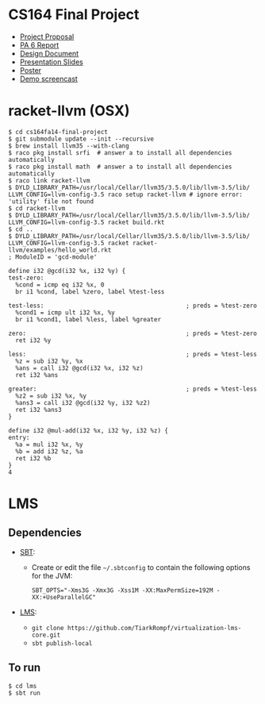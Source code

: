 CS164 Final Project
===================

* [Project Proposal](https://docs.google.com/document/d/1gH8FUI_r3geOlxcH8uTkqoJPcMoihPSUoW2LKaROUmI)
* [PA 6 Report](https://docs.google.com/document/d/1YQ0ljScwbgqIqp_zTqe_28akUQ1iJcR3szPaDjQ-E8c)
* [Design Document](https://docs.google.com/document/d/1jxXGokp4xRlaZ8CKpWOpg-vOyd2hZooCkJ8mj0_cFmw)
* [Presentation Slides](https://docs.google.com/presentation/d/1R167b4CC90N_FAhNEubsBVET6piK1DK2_JPPSHtrwh0)
* [Poster](https://docs.google.com/presentation/d/1nBllOTOpP18xrpa_EW7FfPJBJyOPZkI7NQFag5mze90)
* [Demo screencast](https://drive.google.com/file/d/0Bwt9urKqYGqJWE51azlsUkp2REU/view?usp=sharing)

# racket-llvm (OSX)

    $ cd cs164fa14-final-project
    $ git submodule update --init --recursive
    $ brew install llvm35 --with-clang
    $ raco pkg install srfi  # answer a to install all dependencies automatically
    $ raco pkg install math  # answer a to install all dependencies automatically
    $ raco link racket-llvm
    $ DYLD_LIBRARY_PATH=/usr/local/Cellar/llvm35/3.5.0/lib/llvm-3.5/lib/ LLVM_CONFIG=llvm-config-3.5 raco setup racket-llvm # ignore error: 'utility' file not found
    $ cd racket-llvm
    $ DYLD_LIBRARY_PATH=/usr/local/Cellar/llvm35/3.5.0/lib/llvm-3.5/lib/ LLVM_CONFIG=llvm-config-3.5 racket build.rkt
    $ cd ..
    $ DYLD_LIBRARY_PATH=/usr/local/Cellar/llvm35/3.5.0/lib/llvm-3.5/lib/ LLVM_CONFIG=llvm-config-3.5 racket racket-llvm/examples/hello_world.rkt
    ; ModuleID = 'gcd-module'

    define i32 @gcd(i32 %x, i32 %y) {
    test-zero:
      %cond = icmp eq i32 %x, 0
      br i1 %cond, label %zero, label %test-less

    test-less:                                        ; preds = %test-zero
      %cond1 = icmp ult i32 %x, %y
      br i1 %cond1, label %less, label %greater

    zero:                                             ; preds = %test-zero
      ret i32 %y

    less:                                             ; preds = %test-less
      %z = sub i32 %y, %x
      %ans = call i32 @gcd(i32 %x, i32 %z)
      ret i32 %ans

    greater:                                          ; preds = %test-less
      %z2 = sub i32 %x, %y
      %ans3 = call i32 @gcd(i32 %y, i32 %z2)
      ret i32 %ans3
    }

    define i32 @mul-add(i32 %x, i32 %y, i32 %z) {
    entry:
      %a = mul i32 %x, %y
      %b = add i32 %z, %a
      ret i32 %b
    }
    4

# LMS

## Dependencies

* [SBT](http://www.scala-sbt.org/):
  * Create or edit the file `~/.sbtconfig` to contain the following options for the JVM:

    `SBT_OPTS="-Xms3G -Xmx3G -Xss1M -XX:MaxPermSize=192M -XX:+UseParallelGC"`

* [LMS](https://github.com/TiarkRompf/virtualization-lms-core):
  * `git clone https://github.com/TiarkRompf/virtualization-lms-core.git`
  * `sbt publish-local`

## To run

    $ cd lms
    $ sbt run
